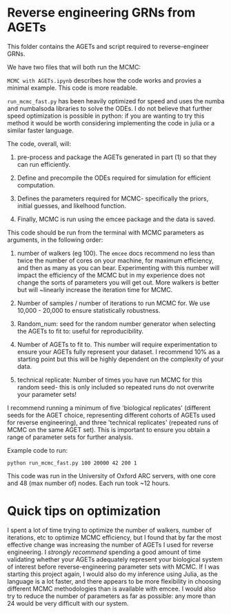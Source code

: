 # Reverse engineering GRNs from AGETs

This folder contains the AGETs and script required to reverse-engineer GRNs.

We have two files that will both run the MCMC:

`MCMC with AGETs.ipynb` describes how the code works and provies a minimal example. This code is more readable.

`run_mcmc_fast.py` has been heavily optimized for speed and uses the numba and numbalsoda libraries to solve the ODEs. I do not believe that further speed optimization is possible in python: if you are wanting to try this method it would be worth considering implementing the code in julia or a similar faster language. 

The code, overall, will: 

1) pre-process and package the AGETs generated in part (1) so that they can run efficiently.

2) Define and precompile the ODEs required for simulation for efficient computation.  

3) Defines the parameters required for MCMC- specifically the priors, initial guesses, and likelhood function.

4) Finally, MCMC is run using the emcee package and the data is saved.  

This code should be run from the terminal with MCMC parameters as arguments, in the following order:

1) number of walkers (eg 100). The `emcee` docs recommend no less than twice the number of cores on your machine, for maximum efficiency, and then as many as you can bear. Experimenting with this number will impact the efficiency of the MCMC but in my experience does not change the sorts of parameters you will get out. More walkers is better but will ~linearly increase the iteration time for MCMC.

2) Number of samples / number of iterations to run MCMC for. We use 10,000 - 20,000 to ensure statistically robustness.

3) Random_num: seed for the random number generator when selecting the AGETs to fit to: useful for reproducibility.

4) Number of AGETs to fit to. This number will require experimentation to ensure your AGETs fully represent your dataset. I  recommend 10% as a starting point but this will be highly dependent on the complexity of your data.

5) technical replicate: Number of times you have run MCMC for this random seed- this is only included so repeated runs do not overwrite your parameter sets!

I recommend running a minimum of five 'biological replicates' (different seeds for the AGET choice, representing different cohorts of AGETs used for reverse engineering), and three 'technical replicates' (repeated runs of MCMC on the same AGET set). This is important to ensure you obtain a range of parameter sets for further analysis.

Example code to run:

`python run_mcmc_fast.py 100 20000 42 200 1`

This code was run in the University of Oxford ARC servers, with one core and 48 (max number of) nodes. Each run took ~12 hours.

# Quick tips on optimization

I spent a lot of time trying to optimize the number of walkers, number of iterations, etc to optimize MCMC efficiency, but I found that by far the most effective change was increasing the number of AGETs I used for reverse engineering. I *strongly recommend* spending a good amount of time validating whether your AGETs adequately represent your biological system of interest before reverse-engineering parameter sets with MCMC. If I was starting this project again, I would also do my inference using Julia, as the language is a lot faster, and there appears to be more flexibility in choosing different MCMC methodologies than is available with emcee. I would also try to reduce the number of parameters as far as possible: any more than 24 would be very difficult with our system.
